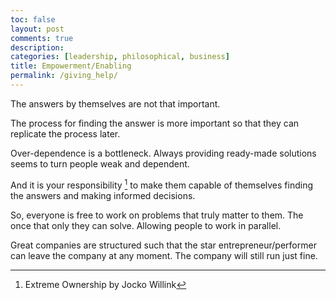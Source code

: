 ```yaml
---
toc: false
layout: post
comments: true
description: 
categories: [leadership, philosophical, business]
title: Empowerment/Enabling
permalink: /giving_help/
---
```


The answers by themselves are not that important.

The process for finding the answer is more important so that they can replicate the process later.

Over-dependence is a  bottleneck. Always providing ready-made solutions seems to turn people weak and dependent.

And it is your responsibility [^1] to make them capable of themselves finding the answers and making informed decisions.

So, everyone is free to work on problems that truly matter to them. The once that only they can solve. Allowing people to work in parallel.

Great companies are structured such that the star entrepreneur/performer can leave the company at any moment. The company will still run just fine.

[^1]: Extreme Ownership by Jocko Willink